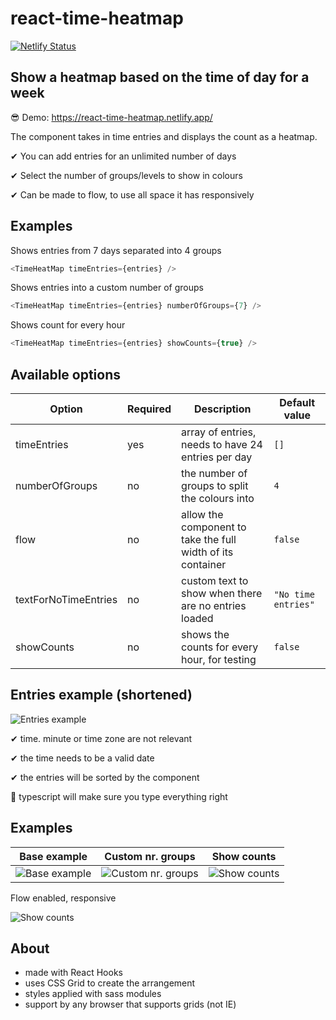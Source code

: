 # react-time-heatmap

[![Netlify Status](https://api.netlify.com/api/v1/badges/924b2f51-6e9a-4b3b-8cef-4195fffe6302/deploy-status)](https://app.netlify.com/sites/react-time-heatmap/deploys)

## Show a heatmap based on the time of day for a week

😎 Demo: https://react-time-heatmap.netlify.app/

The component takes in time entries and displays the count as a heatmap.

✔ You can add entries for an unlimited number of days

✔ Select the number of groups/levels to show in colours

✔ Can be made to flow, to use all space it has responsively

## Examples

Shows entries from 7 days separated into 4 groups

```typescript
<TimeHeatMap timeEntries={entries} />
```

Shows entries into a custom number of groups

```typescript
<TimeHeatMap timeEntries={entries} numberOfGroups={7} />
```

Shows count for every hour

```typescript
<TimeHeatMap timeEntries={entries} showCounts={true} />
```

## Available options

| Option               | Required | Description                                                 | Default value       |
| -------------------- | -------- | ----------------------------------------------------------- | ------------------- |
| timeEntries          | yes      | array of entries, needs to have 24 entries per day          | `[]`                |
| numberOfGroups       | no       | the number of groups to split the colours into              | `4`                 |
| flow                 | no       | allow the component to take the full width of its container | `false`             |
| textForNoTimeEntries | no       | custom text to show when there are no entries loaded        | `"No time entries"` |
| showCounts           | no       | shows the counts for every hour, for testing                | `false`             |

## Entries example (shortened)

![Entries example](https://react-time-heatmap-img.netlify.app/entries.png)

✔ time. minute or time zone are not relevant

✔ the time needs to be a valid date

✔ the entries will be sorted by the component

👏 typescript will make sure you type everything right

## Examples

| Base example                                                        | Custom nr. groups                                                         | Show counts                                                            |
| ------------------------------------------------------------------- | ------------------------------------------------------------------------- | ---------------------------------------------------------------------- |
| ![Base example](https://react-time-heatmap-img.netlify.app/7_4.gif) | ![Custom nr. groups](https://react-time-heatmap-img.netlify.app/10_7.gif) | ![Show counts](https://react-time-heatmap-img.netlify.app/numbers.gif) |

Flow enabled, responsive

![Show counts](https://react-time-heatmap-img.netlify.app/flow.gif)

## About

- made with React Hooks
- uses CSS Grid to create the arrangement
- styles applied with sass modules
- support by any browser that supports grids (not IE)
